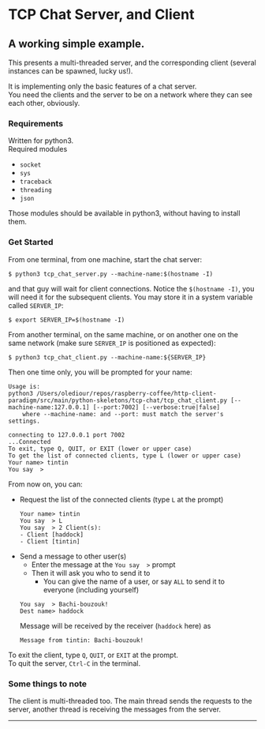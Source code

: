 # TCP Chat Server, and Client
## A working simple example.

This presents a multi-threaded server, and the corresponding client (several instances can be spawned, lucky us!).

It is implementing only the basic features of a chat server.  
You need the clients and the server to be on a network where they can see each other, obviously.

### Requirements
Written for python3.  
Required modules
- `socket`
- `sys`
- `traceback`
- `threading`
- `json`

Those modules should be available in python3, without having to install them.

### Get Started
From one terminal, from one machine, start the chat server:
```text
$ python3 tcp_chat_server.py --machine-name:$(hostname -I)
```
and that guy will wait for client connections. Notice the `$(hostname -I)`, you will need it for the subsequent clients.
You may store it in a system variable called `SERVER_IP`:
```text
$ export SERVER_IP=$(hostname -I)
```

From another terminal, on the same machine, or on another one on the same network (make sure `SERVER_IP` is positioned as expected):
```text
$ python3 tcp_chat_client.py --machine-name:${SERVER_IP}
```
Then one time only, you will be prompted for your name:
```text
Usage is:
python3 /Users/olediour/repos/raspberry-coffee/http-client-paradigm/src/main/python-skeletons/tcp-chat/tcp_chat_client.py [--machine-name:127.0.0.1] [--port:7002] [--verbose:true|false]
	where --machine-name: and --port: must match the server's settings.

connecting to 127.0.0.1 port 7002
...Connected
To exit, type Q, QUIT, or EXIT (lower or upper case)
To get the list of connected clients, type L (lower or upper case)
Your name> tintin
You say  > 
```
From now on, you can:
- Request the list of the connected clients (type `L` at the prompt)
  ```text
  Your name> tintin
  You say  > L
  You say  > 2 Client(s):
  - Client [haddock]
  - Client [tintin]
    ```
- Send a message to other user(s)
  - Enter the message at the `You say  >` prompt
  - Then it will ask you who to send it to
    - You can give the name of a user, or say `ALL` to send it to everyone (including yourself)
  ```text
  You say  > Bachi-bouzouk!
  Dest name> haddock
  ```
  Message will be received by the receiver (`haddock` here) as
  ```text
  Message from tintin: Bachi-bouzouk!
  ```
To exit the client, type `Q`, `QUIT`, or `EXIT` at the prompt.  
To quit the server, `Ctrl-C` in the terminal.

### Some things to note
The client is multi-threaded too. The main thread sends the requests to the server,
another thread is receiving the messages from the server.

--- 
